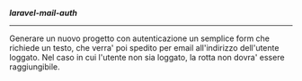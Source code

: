 <strong><i>laravel-mail-auth</i></strong>

<hr>

<p>Generare un nuovo progetto con autenticazione un semplice form che richiede un testo, che verra' poi spedito per email all'indirizzo dell'utente loggato. Nel caso in cui l'utente non sia loggato, la rotta non dovra' essere raggiungibile.</p>